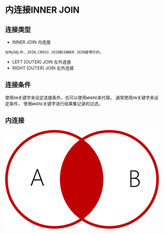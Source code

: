 # 内连接INNER JOIN

## 连接类型

- INNER JOIN 内连接

```
在MySQL中，JOIN,CROSS JOIN和INNER JOIN是等价的。
```

- LEFT [OUTER] JOIN 左外连接
- RIGHT [OUTER] JOIN 右外连接

## 连接条件

使用`ON`关键字来设定连接条件，也可以使用`WHERE`来代替。 通常使用`ON`关键字来设定条件， 使用`WHERE`关键字进行结果集记录的过滤。

## 内连接

![内连接1](https://raw.githubusercontent.com/huxiaoning/img/master/%E5%86%85%E8%BF%9E%E6%8E%A51.png)

